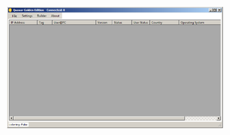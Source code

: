 ![Screenshot](https://raw.githubusercontent.com/Cryakl/Ultimate-RAT-Collection/refs/heads/main/Quasar/Mods/Quasar%20Golden%20Edition/Quasar%20Golden%20Edition%201.4.1.0/Screenshot.png)
